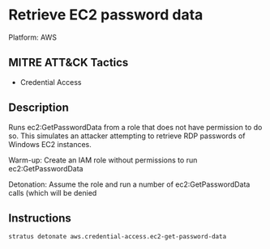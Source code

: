 # Retrieve EC2 password data

Platform: AWS

## MITRE ATT&CK Tactics

- Credential Access

## Description


Runs ec2:GetPasswordData from a role that does not have permission to do so. This simulates an attacker attempting to
retrieve RDP passwords of Windows EC2 instances.

Warm-up: Create an IAM role without permissions to run ec2:GetPasswordData

Detonation: Assume the role and run a number of ec2:GetPasswordData calls (which will be denied


## Instructions

```bash title="Detonate with Stratus Red Team"
stratus detonate aws.credential-access.ec2-get-password-data
```